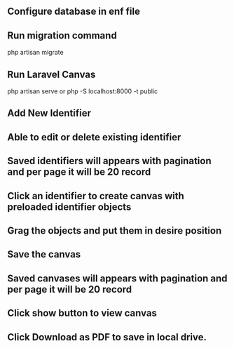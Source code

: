 ## Configure database in enf file

## Run migration command
php artisan migrate

## Run Laravel Canvas
php artisan serve
or
php -S localhost:8000 -t public

## Add New Identifier
## Able to edit or delete existing identifier
## Saved identifiers will appears with pagination and per page it will be 20 record
## Click an identifier to create canvas with preloaded identifier objects
## Grag the objects and put them in desire position
## Save the canvas
## Saved canvases will appears with pagination and per page it will be 20 record
## Click show button to view canvas
## Click Download as PDF to save in local drive.

